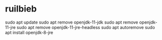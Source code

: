 # ruilbieb

sudo apt update
sudo apt remove openjdk-11-jdk
sudo apt remove openjdk-11-jre
sudo apt remove openjdk-11-jre-headless
sudo apt autoremove
sudo apt install openjdk-8-jre